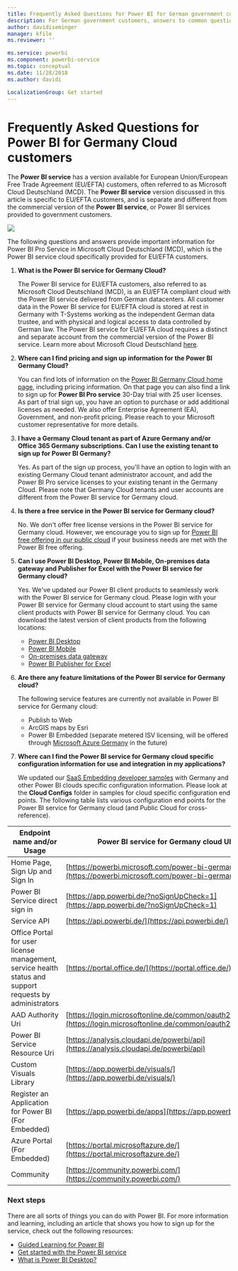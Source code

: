 ```yaml
---
title: Frequently Asked Questions for Power BI for German government customers
description: For German government customers, answers to common questions for the Power BI German government service
author: davidiseminger
manager: kfile
ms.reviewer: ''

ms.service: powerbi
ms.component: powerbi-service
ms.topic: conceptual
ms.date: 11/28/2018
ms.author: davidi

LocalizationGroup: Get started
---
```

# Frequently Asked Questions for Power BI for Germany Cloud customers
The **Power BI service** has a version available for European Union/European Free Trade Agreement (EU/EFTA) customers, often referred to as Microsoft Cloud Deutschland (MCD). The **Power BI service** version discussed in this article is specific to EU/EFTA customers, and is separate and different from the commercial version of the **Power BI service**, or Power BI services provided to government customers.

![](media/service-govde-faq/govde-faq_01.png)

The following questions and answers provide important information for Power BI Pro Service in Microsoft Cloud Deutschland (MCD), which is the Power BI service cloud specifically provided for EU/EFTA customers.

1. **What is the Power BI service for Germany Cloud?**
   
   The Power BI service for EU/EFTA customers, also referred to as Microsoft Cloud Deutschland (MCD), is an EU/EFTA compliant cloud with the Power BI service delivered from German datacenters. All customer data in the Power BI service for EU/EFTA cloud is stored at rest in Germany with T-Systems working as the independent German data trustee, and with physical and logical access to data controlled by German law. The Power BI service for EU/EFTA cloud requires a distinct and separate account from the commercial version of the Power BI service. Learn more about Microsoft Cloud Deutschland [here](https://www.microsoft.com/trustcenter/cloudservices/nationalcloud).
2. **Where can I find pricing and sign up information for the Power BI Germany Cloud?**
   
   You can find lots of information on the [Power BI Germany Cloud home page](https://powerbi.microsoft.com/power-bi-germany/), including pricing information. On that page you can also find a link to sign up for **Power BI Pro service** 30-Day trial with 25 user licenses. As part of trial sign up, you have an option to purchase or add additional licenses as needed. We also offer Enterprise Agreement (EA), Government, and non-profit pricing. Please reach to your Microsoft customer representative for more details.
3. **I have a Germany Cloud tenant as part of Azure Germany and/or Office 365 Germany subscriptions. Can I use the existing tenant to sign up for Power BI Germany?**
   
   Yes. As part of the sign up process, you'll have an option to login with an existing Germany Cloud tenant administrator account, and add the Power BI Pro service licenses to your existing tenant in the Germany Cloud. Please note that Germany Cloud tenants and user accounts are different from the Power BI service for Germany cloud.
4. **Is there a free service in the Power BI service for Germany cloud?**
   
   No. We don't offer free license versions in the Power BI service for Germany cloud. However, we encourage you to sign up for [Power BI free offering in our public cloud](https://powerbi.microsoft.com/get-started/) if your business needs are met with the Power BI free offering.
5. **Can I use Power BI Desktop, Power BI Mobile, On-premises data gateway and Publisher for Excel with the Power BI service for Germany cloud?**
   
   Yes. We've updated our Power BI client products to seamlessly work with the Power BI service for Germany cloud. Please login with your Power BI service for Germany cloud account to start using the same client products with Power BI service for Germany cloud. You can download the latest version of client products from the following locations:
   
   * [Power BI Desktop](https://powerbi.microsoft.com/desktop/)
   * [Power BI Mobile](https://powerbi.microsoft.com/mobile/)
   * [On-premises data gateway](https://powerbi.microsoft.com/gateway/)
   * [Power BI Publisher for Excel](https://powerbi.microsoft.com/excel-dashboard-publisher/)
6. **Are there any feature limitations of the Power BI service for Germany cloud?**
   
   The following service features are currently not available in Power BI service for Germany cloud:
   
   * Publish to Web
   * ArcGIS maps by Esri
   * Power BI Embedded (separate metered ISV licensing, will be offered through [Microsoft Azure Germany](https://azure.microsoft.com/overview/clouds/germany/) in the future)
7. **Where can I find the Power BI service for Germany cloud specific configuration information for use and integration in my applications?**
   
   We updated our [SaaS Embedding developer samples](https://github.com/Microsoft/PowerBI-Developer-Samples) with Germany and other Power BI clouds specific configuration information. Please look at the **Cloud Configs** folder in samples for cloud specific configuration end points. The following table lists  various configuration end points for the Power BI service for Germany cloud (and Public Cloud for cross-reference).

| **Endpoint name and/or Usage** | **Power BI service for Germany cloud URL** | **Equivalent URL in Public Cloud (for cross-reference)** |
| --- | --- | --- |
| Home Page, Sign Up and Sign In |[https://powerbi.microsoft.com/power-bi-germany/](https://powerbi.microsoft.com/power-bi-germany/) |[https://powerbi.microsoft.com/](https://powerbi.microsoft.com/) |
| Power BI Service direct sign in |[https://app.powerbi.de/?noSignUpCheck=1](https://app.powerbi.de/?noSignUpCheck=1) |[https://app.powerbi.com/?noSignUpCheck=1](https://app.powerbi.com/?noSignUpCheck=1) |
| Service API |[https://api.powerbi.de/](https://api.powerbi.de/) |[https://api.powerbi.com/](https://api.powerbi.com/) |
| Office Portal for user license management, service health status and support requests by administrators |[https://portal.office.de/](https://portal.office.de/) |[https://portal.office.com/](https://portal.office.com/) |
| AAD Authority Uri |[https://login.microsoftonline.de/common/oauth2/authorize/](https://login.microsoftonline.de/common/oauth2/authorize/) |[https://login.microsoftonline.com/common/oauth2/authorize/](https://login.microsoftonline.com/common/oauth2/authorize/) |
| Power BI Service Resource Uri |[https://analysis.cloudapi.de/powerbi/api](https://analysis.cloudapi.de/powerbi/api) |[https://analysis.windows.net/powerbi/api](https://analysis.windows.net/powerbi/api) |
| Custom Visuals Library |[https://app.powerbi.de/visuals/](https://app.powerbi.de/visuals/) |[https://app.powerbi.com/visuals/](https://app.powerbi.com/visuals/) |
| Register an Application for Power BI (For Embedded) |[https://app.powerbi.de/apps](https://app.powerbi.de/apps) |[https://app.powerbi.com/apps](https://app.powerbi.com/apps) |
| Azure Portal (For Embedded) |[https://portal.microsoftazure.de/](https://portal.microsoftazure.de/) |[https://portal.azure.com/](https://portal.azure.com/) |
| Community |[https://community.powerbi.com/](https://community.powerbi.com/) |[https://community.powerbi.com/](https://community.powerbi.com/) |

### Next steps
There are all sorts of things you can do with Power BI. For more information and learning, including an article that shows you how to sign up for the service, check out the following resources:

* [Guided Learning for Power BI](guided-learning/gettingstarted.yml?tutorial-step=1)
* [Get started with the Power BI service](service-get-started.md)
* [What is Power BI Desktop?](desktop-what-is-desktop.md)

